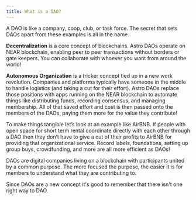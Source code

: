 ```yaml
---
title: What is a DAO?
---
```


A DAO is like a company, coop, club, or task force. The secret that sets DAOs apart from these examples is all in the name.

**Decentralization** is a core concept of blockchains. Astro DAOs operate on NEAR blockchain, enabling peer to peer transactions without borders or gate keepers. You can collaborate with whoever you want from around the world!

**Autonomous Organization** is a tricker concept tied up in a new work revolution. Companies and platforms typically have someone in the middle to handle logistics (and taking a cut for their effort). Astro DAOs replace those positions with apps running on the NEAR blockchain to automate things like distributing funds, recording consensus, and managing membership. All of that saved effort and cost is then passed onto the members of the DAOs, paying them more for the value they contribute!

To make things tangible let’s look at an example like AirBNB. If people with open space for short term rental coordinate directly with each other through a DAO then they don’t have to give a cut of their profits to AirBNB for providing that organizational service. Record labels, foundations, setting up group buys, crowdfunding, and more are all more efficient as DAOs!

DAOs are digital companies living on a blockchain with participants united by a common purpose. The more focused the purpose, the easier it is for members to understand what they are contributing to.

Since DAOs are a new concept it's good to remember that there isn't one right way to DAO. 
